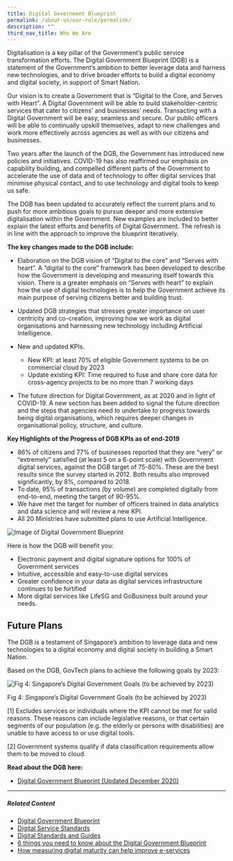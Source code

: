 ```yaml
---
title: Digital Government Blueprint
permalink: /about-us/our-role/permalink/
description: ""
third_nav_title: Who We Are
---
```

Digitalisation is a key pillar of the Government’s public service transformation efforts. The Digital Government Blueprint (DGB) is a statement of the Government’s ambition to better leverage data and harness new technologies, and to drive broader efforts to build a digital economy and digital society, in support of Smart Nation.

Our vision is to create a Government that is “Digital to the Core, and Serves with Heart”. A Digital Government will be able to build stakeholder-centric services that cater to citizens’ and businesses’ needs. Transacting with a Digital Government will be easy, seamless and secure. Our public officers will be able to continually upskill themselves, adapt to new challenges and work more effectively across agencies as well as with our citizens and businesses.

Two years after the launch of the DGB, the Government has introduced new policies and initiatives. COVID-19 has also reaffirmed our emphasis on capability building, and compelled different parts of the Government to accelerate the use of data and of technology to offer digital services that minimise physical contact, and to use technology and digital tools to keep us safe.

The DGB has been updated to accurately reflect the current plans and to push for more ambitious goals to pursue deeper and more extensive digitalisation within the Government. New examples are included to better explain the latest efforts and benefits of Digital Government. The refresh is in line with the approach to improve the blueprint iteratively.

**The key changes made to the DGB include:**

*   Elaboration on the DGB vision of “Digital to the core” and “Serves with heart”. A “digital to the core” framework has been developed to describe how the Government is developing and measuring itself towards this vision. There is a greater emphasis on “Serves with heart” to explain how the use of digital technologies is to help the Government achieve its main purpose of serving citizens better and building trust.
    
*   Updated DGB strategies that stresses greater importance on user centricity and co-creation, improving how we work as digital organisations and harnessing new technology including Artificial Intelligence.
    
*   New and updated KPIs.
    *   New KPI: at least 70% of eligible Government systems to be on commercial cloud by 2023
    *   Update existing KPI: Time required to fuse and share core data for cross-agency projects to be no more than 7 working days
*   The future direction for Digital Government, as at 2020 and in light of COVID-19. A new section has been added to signal the future direction and the steps that agencies need to undertake to progress towards being digital organisations, which requires deeper changes in organisational policy, structure, and culture.

**Key Highlights of the Progress of DGB KPIs as of end-2019**

*   86% of citizens and 77% of businesses reported that they are “very” or “extremely” satisfied (at least 5 on a 6-point scale) with Government digital services, against the DGB target of 75-80%. These are the best results since the survey started in 2012. Both results also improved significantly, by 8%, compared to 2018.
*   To date, 95% of transactions (by volume) are completed digitally from end-to-end, meeting the target of 90-95%.
*   We have met the target for number of officers trained in data analytics and data science and will review a new KPI.
*   All 20 Ministries have submitted plans to use Artificial Intelligence.

![Image of Digital Government Blueprint](https://d33wubrfki0l68.cloudfront.net/04f7671a536c65c5319f97edb1d12b0f3ee50e19/d068f/images/digital-transformation/digital_government_aug21.jpeg)

Here is how the DGB will benefit you:

*   Electronic payment and digital signature options for 100% of Government services
*   Intuitive, accessible and easy-to-use digital services
*   Greater confidence in your data as digital services infrastructure continues to be fortified
*   More digital services like LifeSG and GoBusiness built around your needs.

Future Plans
------------

The DGB is a testament of Singapore’s ambition to leverage data and new technologies to a digital economy and digital society in building a Smart Nation.

Based on the DGB, GovTech plans to achieve the following goals by 2023:

![Fig 4: Singapore’s Digital Government Goals (to be achieved by 2023)](https://d33wubrfki0l68.cloudfront.net/e5791dceb70f63f05170a3ffd61d5e3dae582f26/6f9a6/images/digital-transformation/fig-4-singapore-digital-government-goals.png)

Fig 4: Singapore’s Digital Government Goals (to be achieved by 2023)

\[1\] Excludes services or individuals where the KPI cannot be met for valid reasons. These reasons can include legislative reasons, or that certain segments of our population (e.g. the elderly or persons with disabilities) are unable to have access to or use digital tools.

\[2\] Government systems qualify if data classification requirements allow them to be moved to cloud.

**Read about the DGB here:**

*   [Digital Government Blueprint (Updated December 2020)](https://www.tech.gov.sg/files/media/corporate-publications/dgb-public-document_30dec20.pdf)

* * *

##### **Related Content**

*   [Digital Government Blueprint](https://www.tech.gov.sg/media/technews/digital-government-blueprint?utm_medium=recommender_0&utm_source=aHR0cHM6Ly93d3cudGVjaC5nb3Yuc2cvZGlnaXRhbC1nb3Zlcm5tZW50LWJsdWVwcmludC8=&utm_content=aHR0cHM6Ly93d3cudGVjaC5nb3Yuc2cvbWVkaWEvdGVjaG5ld3MvZGlnaXRhbC1nb3Zlcm5tZW50LWJsdWVwcmludA==)
*   [Digital Service Standards](https://www.tech.gov.sg/digital-service-standards/?utm_medium=recommender_1&utm_source=aHR0cHM6Ly93d3cudGVjaC5nb3Yuc2cvZGlnaXRhbC1nb3Zlcm5tZW50LWJsdWVwcmludC8=&utm_content=aHR0cHM6Ly93d3cudGVjaC5nb3Yuc2cvZGlnaXRhbC1zZXJ2aWNlLXN0YW5kYXJkcy8=)
*   [Digital Standards and Guides](https://www.tech.gov.sg/digital-standards-and-guides/?utm_medium=recommender_2&utm_source=aHR0cHM6Ly93d3cudGVjaC5nb3Yuc2cvZGlnaXRhbC1nb3Zlcm5tZW50LWJsdWVwcmludC8=&utm_content=aHR0cHM6Ly93d3cudGVjaC5nb3Yuc2cvZGlnaXRhbC1zdGFuZGFyZHMtYW5kLWd1aWRlcy8=)
*   [6 things you need to know about the Digital Government Blueprint](https://www.tech.gov.sg/media/technews/6-things-you-need-to-know-about-the-digital-government-blueprint?utm_medium=recommender_3&utm_source=aHR0cHM6Ly93d3cudGVjaC5nb3Yuc2cvZGlnaXRhbC1nb3Zlcm5tZW50LWJsdWVwcmludC8=&utm_content=aHR0cHM6Ly93d3cudGVjaC5nb3Yuc2cvbWVkaWEvdGVjaG5ld3MvNi10aGluZ3MteW91LW5lZWQtdG8ta25vdy1hYm91dC10aGUtZGlnaXRhbC1nb3Zlcm5tZW50LWJsdWVwcmludA==)
*   [How measuring digital maturity can help improve e-services](https://www.tech.gov.sg/media/technews/how-measuring-digital-maturity-can-improve-e-services?utm_medium=recommender_4&utm_source=aHR0cHM6Ly93d3cudGVjaC5nb3Yuc2cvZGlnaXRhbC1nb3Zlcm5tZW50LWJsdWVwcmludC8=&utm_content=aHR0cHM6Ly93d3cudGVjaC5nb3Yuc2cvbWVkaWEvdGVjaG5ld3MvaG93LW1lYXN1cmluZy1kaWdpdGFsLW1hdHVyaXR5LWNhbi1pbXByb3ZlLWUtc2VydmljZXM=)